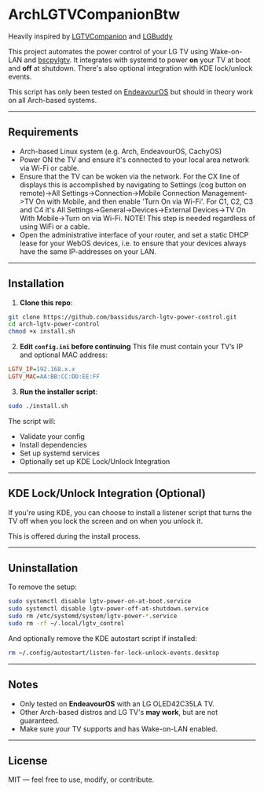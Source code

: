# ArchLGTVCompanionBtw

Heavily inspired by [LGTVCompanion](https://github.com/JPersson77/LGTVCompanion) and [LGBuddy](https://github.com/Faceless3882/LG_Buddy)

This project automates the power control of your LG TV using Wake-on-LAN and [bscpylgtv](https://github.com/chros73/bscpylgtv). It integrates with systemd to power **on** your TV at boot and **off** at shutdown. There's also optional integration with KDE lock/unlock events.

This script has only been tested on [EndeavourOS](https://endeavouros.com) but should in theory work on all Arch-based systems.

---

## Requirements

- Arch-based Linux system (e.g. Arch, EndeavourOS, CachyOS)
- Power ON the TV and ensure it's connected to your local area network via Wi-Fi or cable.
- Ensure that the TV can be woken via the network. For the CX line of displays this is accomplished by navigating to Settings (cog button on remote)->All Settings->Connection->Mobile Connection Management->TV On with Mobile, and then enable 'Turn On via Wi-Fi'. For C1, C2, C3 and C4 it's All Settings->General->Devices->External Devices->TV On With Mobile->Turn on via Wi-Fi. NOTE! This step is needed regardless of using WiFi or a cable.
- Open the administrative interface of your router, and set a static DHCP lease for your WebOS devices, i.e. to ensure that your devices always have the same IP-addresses on your LAN.

---

## Installation

1. **Clone this repo**:
```bash
git clone https://github.com/bassidus/arch-lgtv-power-control.git
cd arch-lgtv-power-control
chmod +x install.sh
```

2. **Edit `config.ini` before continuing**
This file must contain your TV’s IP and optional MAC address:

```ini
LGTV_IP=192.168.x.x
LGTV_MAC=AA:BB:CC:DD:EE:FF
```

3. **Run the installer script**:

```bash
sudo ./install.sh
```

The script will:

* Validate your config
* Install dependencies
* Set up systemd services
* Optionally set up KDE Lock/Unlock Integration

---

## KDE Lock/Unlock Integration (Optional)

If you're using KDE, you can choose to install a listener script that turns the TV off when you lock the screen and on when you unlock it.

This is offered during the install process.

---

## Uninstallation

To remove the setup:

```bash
sudo systemctl disable lgtv-power-on-at-boot.service
sudo systemctl disable lgtv-power-off-at-shutdown.service
sudo rm /etc/systemd/system/lgtv-power-*.service
sudo rm -rf ~/.local/lgtv_control
```

And optionally remove the KDE autostart script if installed:

```bash
rm ~/.config/autostart/listen-for-lock-unlock-events.desktop
```

---

## Notes

* Only tested on **EndeavourOS** with an LG OLED42C35LA TV.
* Other Arch-based distros and LG TV's **may work**, but are not guaranteed.
* Make sure your TV supports and has Wake-on-LAN enabled.

---

## License

MIT — feel free to use, modify, or contribute.
